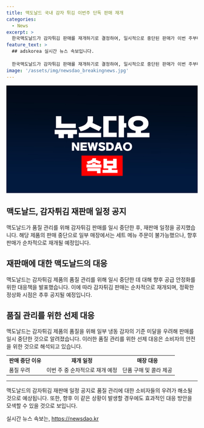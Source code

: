 ```yaml
---
title: 맥도날드 국내 감자 튀김 이번주 단독 판매 재개
categories:
  - News
excerpt: >
  한국맥도날드가 감자튀김 판매를 재개하기로 결정하여, 일시적으로 중단된 판매가 이번 주부터 순차적으로 재개될 예정이라고 밝혔다. 이는 품질 관리를 위한 선제 대응으로, 일부 맥도날드 매장은 감자튀김 수급을 위한 배송 스케줄을 조정했다. 전국 매장에 공급을 안정화하기까지 시간이 소요될 것으로 전해졌지만, 이번 주부터 순차적으로 공급량을 늘려갈 계획이라고 한국맥도날드 관계자는 설명했다. 후렌치 후라이를 제공할 수 있도록 다각도로 노력 중이라고 덧붙였다. (문자수: 150)
feature_text: >
  ## adskorea 실시간 뉴스 속보입니다.

  한국맥도날드가 감자튀김 판매를 재개하기로 결정하여, 일시적으로 중단된 판매가 이번 주부터 순차적으로 재개될 예정이라고 밝혔다. 이는 품질 관리를 위한 선제 대응으로, 일부 맥도날드 매장은 감자튀김 수급을 위한 배송 스케줄을 조정했다. 전국 매장에 공급을 안정화하기까지 시간이 소요될 것으로 전해졌지만, 이번 주부터 순차적으로 공급량을 늘려갈 계획이라고 한국맥도날드 관계자는 설명했다. 후렌치 후라이를 제공할 수 있도록 다각도로 노력 중이라고 덧붙였다. (문자수: 150)
image: '/assets/img/newsdao_breakingnews.jpg'
---
```


<p><img src="/assets/img/newsdao_breakingnews.jpg" alt="adskorea 속보" /></p>

<h2 data-ke-size="size26">맥도날드, 감자튀김 재판매 일정 공지</h2>

<p data-ke-size="size16">맥도날드가 품질 관리를 위해 감자튀김 판매를 일시 중단한 후, 재판매 일정을 공지했습니다. 해당 제품의 판매 중단으로 일부 매장에서는 세트 메뉴 주문이 불가능했으나, 향후 판매가 순차적으로 재개될 예정입니다.</p>

<h2 data-ke-size="size24">재판매에 대한 맥도날드의 대응</h2>

<p data-ke-size="size16">맥도날드는 감자튀김 제품의 품질 관리를 위해 일시 중단한 데 대해 향후 공급 안정화를 위한 대응책을 발표했습니다. 이에 따라 감자튀김 판매는 순차적으로 재개되며, 정확한 정상화 시점은 추후 공지될 예정입니다.</p>

<h2 data-ke-size="size24">품질 관리를 위한 선제 대응</h2>

<p data-ke-size="size16">맥도날드는 감자튀김 제품의 품질을 위해 일부 냉동 감자의 기준 미달을 우려해 판매를 일시 중단한 것으로 알려졌습니다. 이러한 품질 관리를 위한 선제 대응은 소비자의 안전을 위한 것으로 해석되고 있습니다.</p>

<table>
  <tr>
    <td style="text-align: center; height: 17px;"><b>판매 중단 이유</b></td>
    <td style="text-align: center; height: 17px;"><b>재개 일정</b></td>
    <td style="text-align: center; height: 17px;"><b>매장 대응</b></td>
  </tr>
  <tr>
    <td>품질 우려</td>
    <td>이번 주 중 순차적으로 재개 예정</td>
    <td>단품 구매 및 콜라 제공</td>
  </tr>
</table>

<hr>

<p data-ke-size="size16">맥도날드의 감자튀김 재판매 일정 공지로 품질 관리에 대한 소비자들의 우려가 해소될 것으로 예상됩니다. 또한, 향후 이 같은 상황이 발생할 경우에도 효과적인 대응 방안을 모색할 수 있을 것으로 보입니다.</p>
실시간 뉴스 속보는, <a href="https://newsdao.kr" rel="dofollow">https://newsdao.kr</a>


